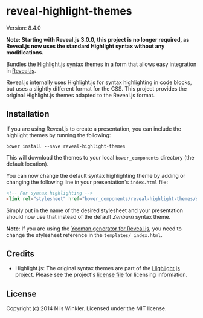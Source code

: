# reveal-highlight-themes

Version: 8.4.0

**Note: Starting with Reveal.js 3.0.0, this project is no longer required, as Reveal.js now uses the standard Highlight syntax without any modifications.**

Bundles the [Highlight.js](http://highlightjs.org/) syntax themes in a form that allows easy integration in [Reveal.js](http://lab.hakim.se/reveal-js).

Reveal.js internally uses Highlight.js for syntax highlighting in code blocks, but uses a slightly different format for the CSS. This project provides the original Highlight.js themes adapted to the Reveal.js format.

## Installation

If you are using Reveal.js to create a presentation, you can include the highlight themes by running the following:

```
bower install --save reveal-highlight-themes
```

This will download the themes to your local `bower_components` directory (the default location).

You can now change the default syntax highlighting theme by adding or changing the following line in your presentation's `index.html` file:

```html
<!-- For syntax highlighting -->
<link rel="stylesheet" href="bower_components/reveal-highlight-themes/styles/monokai_sublime.css" id="highlight-theme">
```

Simply put in the name of the desired stylesheet and your presentation should now use that instead of the default *Zenburn* syntax theme.

**Note**: If you are using the [Yeoman generator for Reveal.js](https://github.com/slara/generator-reveal), you need to change the stylesheet reference in the `templates/_index.html`.

## Credits

* Highlight.js: The original syntax themes are part of the [Highlight.js](http://highlightjs.org/) project. Please see the project's [license file](https://github.com/isagalaev/highlight.js/blob/master/LICENSE) for licensing information.

## License
Copyright (c) 2014 Nils Winkler. Licensed under the MIT license.

